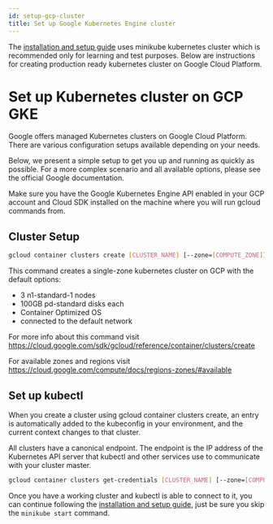 ```yaml
---
id: setup-gcp-cluster
title: Set up Google Kubernetes Engine cluster
---
```


The [installation and setup guide](Introduction-InstallationAndSetup.md) uses minikube kubernetes cluster which is recommended only for learning and test purposes. Below are instructions for creating production ready kubernetes cluster on Google Cloud Platform.

# Set up Kubernetes cluster on GCP GKE

Google offers managed Kubernetes clusters on Google Cloud Platform. There are various configuration setups available depending on your needs.

Below, we present a simple setup to get you up and running as quickly as possible. For a more complex scenario and all available options, please see the official Google documentation.

Make sure you have the Google Kubernetes Engine API enabled in your GCP account and Cloud SDK installed on the machine where you will run gcloud commands from.

## Cluster Setup

```bash
gcloud container clusters create [CLUSTER_NAME] [--zone=[COMPUTE_ZONE]] [--region=[COMPUTE_REGION]] [--project=[PROJECT_ID]]
```

This command creates a single-zone kubernetes cluster on GCP with the default options:

- 3 n1-standard-1 nodes
- 100GB pd-standard disks each
- Container Optimized OS
- connected to the default network

For more info about this command visit <https://cloud.google.com/sdk/gcloud/reference/container/clusters/create>

For available zones and regions visit <https://cloud.google.com/compute/docs/regions-zones/#available>

## Set up kubectl

When you create a cluster using gcloud container clusters create, an entry is automatically added to the kubeconfig in your environment, and the current context changes to that cluster.

All clusters have a canonical endpoint. The endpoint is the IP address of the Kubernetes API server that kubectl and other services use to communicate with your cluster master.

```bash
gcloud container clusters get-credentials [CLUSTER_NAME] [--zone=[COMPUTE_ZONE]] [--region=[COMPUTE_REGION]] [--project=[PROJECT_ID]]
```

Once you have a working cluster and kubectl is able to connect to it, you can continue following the [installation and setup guide](Introduction-InstallationAndSetup.md), just be sure you skip the `minikube start` command.